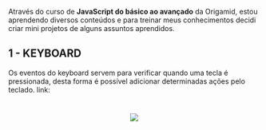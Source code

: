 Através do curso de **JavaScript do básico ao avançado** da Origamid, estou aprendendo diversos conteúdos e para treinar meus conhecimentos decidi criar mini projetos de alguns assuntos aprendidos.

## 1 - KEYBOARD

Os eventos do keyboard servem para verificar quando uma tecla é pressionada, desta forma é possível adicionar determinadas ações pelo teclado.
link:

<h1 align="center">
  <img src ="https://ik.imagekit.io/joyceQuerubino/Mini-projetos/video1_pRxRlBsdw.gif">
</h1>
